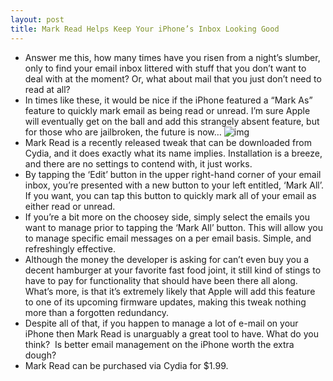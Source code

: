 ```yaml
---
layout: post
title: Mark Read Helps Keep Your iPhone’s Inbox Looking Good
---
```

* Answer me this, how many times have you risen from a night’s slumber, only to find your email inbox littered with stuff that you don’t want to deal with at the moment? Or, what about mail that you just don’t need to read at all?
* In times like these, it would be nice if the iPhone featured a “Mark As” feature to quickly mark email as being read or unread. I’m sure Apple will eventually get on the ball and add this strangely absent feature, but for those who are jailbroken, the future is now…
![img](http://media.idownloadblog.com/wp-content/uploads/2010/10/photo-1.png)
* Mark Read is a recently released tweak that can be downloaded from Cydia, and it does exactly what its name implies. Installation is a breeze, and there are no settings to contend with, it just works.
* By tapping the ‘Edit’ button in the upper right-hand corner of your email inbox, you’re presented with a new button to your left entitled, ‘Mark All’. If you want, you can tap this button to quickly mark all of your email as either read or unread.
* If you’re a bit more on the choosey side, simply select the emails you want to manage prior to tapping the ‘Mark All’ button. This will allow you to manage specific email messages on a per email basis. Simple, and refreshingly effective.
* Although the money the developer is asking for can’t even buy you a decent hamburger at your favorite fast food joint, it still kind of stings to have to pay for functionality that should have been there all along. What’s more, is that it’s extremely likely that Apple will add this feature to one of its upcoming firmware updates, making this tweak nothing more than a forgotten redundancy.
* Despite all of that, if you happen to manage a lot of e-mail on your iPhone then Mark Read is unarguably a great tool to have. What do you think?  Is better email management on the iPhone worth the extra dough?
* Mark Read can be purchased via Cydia for $1.99.

